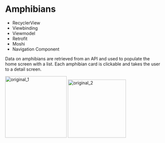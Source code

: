 # Amphibians

- RecyclerView
- Viewbinding
- Viewmodel
- Retrofit
- Moshi
- Navigation Component

Data on amphibians are retrieved from an API and used to populate the home screen with a list. Each amphibian card is clickable and takes the user to a detail screen.

<img width="199" alt="original_1" src="https://user-images.githubusercontent.com/115426604/200140893-55ccbe95-1407-4211-a7a3-0b850655b82d.png"> <img width="188" alt="original_2" src="https://user-images.githubusercontent.com/115426604/200140890-0c389db3-e52b-48b2-8c49-b41ab08bf34a.png">  
